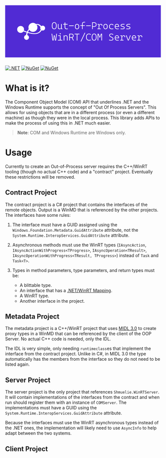 ![Out-of-Process WinRT/COM Server](Shmuelie.WinRTServer.Title.png)
==================================================================

[![.NET](https://github.com/Shmuelie/Shmuelie.WinRTServer/workflows/.NET/badge.svg)][1] [![NuGet](https://img.shields.io/nuget/dt/Shmuelie.WinRTServer.svg)][2] [![NuGet](https://img.shields.io/nuget/vpre/Shmuelie.WinRTServer.svg)][3]

# What is it?

The Component Object Model (COM) API that underlines .NET and the Windows
Runtime supports the concept of "Out Of Process Servers". This allows for using
objects that are in a different process (or even a different machine) as though
they were in the local process. This library adds APIs to make the process of
using this in .NET much easier.

> **Note**: COM and Windows Runtime are Windows only.

# Usage

Currently to create an Out-of-Process server requires the C++/WinRT tooling
(though no actual C++ code) and a "contract" project. Eventually these
restrictions will be removed.

## Contract Project

The contract project is a C# project that contains the interfaces of the remote
objects. Output is a WinMD that is referenced by the other projects. The interfaces have some rules:

1. The interface must have a GUID assigned using the
   `Windows.Foundation.Metadata.GuidAttribute` attribute, not the
   `System.Runtime.InteropServices.GuidAttribute` attribute.
2. Asynchronous methods must use the WinRT types (`IAsyncAction`,
   `IAsyncActionWithProgress<TProgress>`, `IAsyncOperation<TResult>`,
   `IAsyncOperationWithProgress<TResult, TProgress>`) instead of `Task` and
   `Task<T>`.
3. Types in method parameters, type parameters, and return types must be:
   
   - A blittable type.
   - An interface that has a [.NET/WinRT Mapping][4].
   - A WinRT type.
   - Another interface in the project.

## Metadata Project

The metadata project is a C++/WinRT project that uses [MIDL 3.0][5] to create
proxy types in a WinMD that can be referenced by the client of the OOP Server.
No actual C++ code is needed, only the IDL.

The IDL is very simple, only needing `runtimeclass`es that implement the
interface from the contract project. Unlike in C#, in MIDL 3.0 the type
automatically has the members from the interface so they do not need to be
listed again.

## Server Project

The server project is the only project that references `Shmuelie.WinRTServer`.
It will contain implementations of the interfaces from the contract and when run
should register them with an instance of `COMServer`. The implementations must
have a GUID using the `System.Runtime.InteropServices.GuidAttribute` attribute.

Because the interfaces must use the WinRT asynchronous types instead of the .NET
ones, the implementation will likely need to use `AsyncInfo` to help adapt
between the two systems.

## Client Project


[1]: https://github.com/Shmuelie/Shmuelie.WinRTServer/actions
[2]: https://www.nuget.org/stats/packages/Shmuelie.WinRTServer?groupby=Version
[3]: https://www.nuget.org/packages/Shmuelie.WinRTServer/
[4]: https://learn.microsoft.com/en-us/windows/apps/develop/platform/csharp-winrt/net-mappings-of-winrt-types
[5]: https://learn.microsoft.com/en-us/uwp/midl-3/
